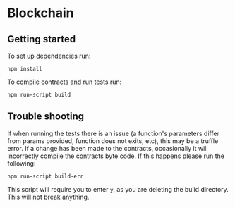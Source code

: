 # Blockchain 

## Getting started
To set up dependencies run:
```
npm install
```
To compile contracts and run tests run:
```
npm run-script build
```


## Trouble shooting
If when running the tests there is an issue (a function's parameters differ from params provided, function does not exits, etc), this may be a truffle error.
If a change has been made to the contracts, occasionally it will incorrectly compile the contracts byte code. If this happens please run the following:
```
npm run-script build-err
```
This script will require you to enter `y`, as you are deleting the build directory. This will not break anything. 
<!-- If you are linux please run:
```
npm run-script build-err-lnx
``` -->